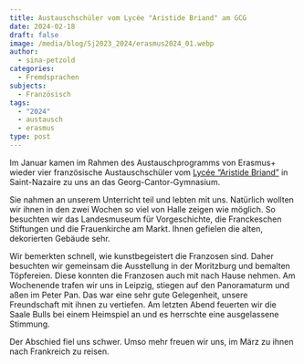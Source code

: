 ```yaml
---
title: Austauschschüler vom Lycée "Aristide Briand" am GCG
date: 2024-02-18
draft: false
image: /media/blog/Sj2023_2024/erasmus2024_01.webp
author:
  - sina-petzold
categories:
  - Fremdsprachen
subjects:
  - Französisch
tags:
  - "2024"
  - austausch
  - erasmus
type: post
---
```

Im Januar kamen im Rahmen des Austauschprogramms von Erasmus+ wieder vier französische Austauschschüler vom [Lycée “Aristide Briand”](https://aristide-briand.paysdelaloire.e-lyco.fr/) in Saint-Nazaire zu uns an das Georg-Cantor-Gymnasium.

Sie nahmen an unserem Unterricht teil und lebten mit uns. Natürlich wollten wir ihnen in den zwei Wochen so viel von Halle zeigen wie möglich. So besuchten wir das Landesmuseum für Vorgeschichte, die Franckeschen Stiftungen und die Frauenkirche am Markt. Ihnen gefielen die alten, dekorierten Gebäude sehr.

Wir bemerkten schnell, wie kunstbegeistert die Franzosen sind. Daher besuchten wir gemeinsam die Ausstellung in der Moritzburg und bemalten Töpfereien. Diese konnten die Franzosen auch mit nach Hause nehmen. Am Wochenende trafen wir uns in Leipzig, stiegen auf den Panoramaturm und aßen im Peter Pan. Das war eine sehr gute Gelegenheit, unsere Freundschaft mit ihnen zu vertiefen. Am letzten Abend feuerten wir die Saale Bulls bei einem Heimspiel an und es herrschte eine ausgelassene Stimmung.

Der Abschied fiel uns schwer. Umso mehr freuen wir uns, im März zu ihnen nach Frankreich zu reisen.
